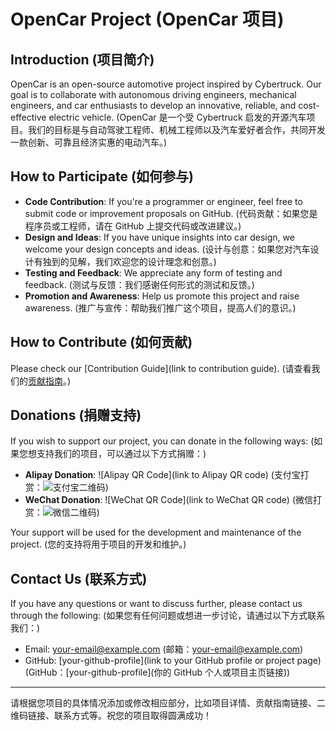 # OpenCar Project (OpenCar 项目)

## Introduction (项目简介)
OpenCar is an open-source automotive project inspired by Cybertruck. Our goal is to collaborate with autonomous driving engineers, mechanical engineers, and car enthusiasts to develop an innovative, reliable, and cost-effective electric vehicle. (OpenCar 是一个受 Cybertruck 启发的开源汽车项目。我们的目标是与自动驾驶工程师、机械工程师以及汽车爱好者合作，共同开发一款创新、可靠且经济实惠的电动汽车。)

## How to Participate (如何参与)
- **Code Contribution**: If you're a programmer or engineer, feel free to submit code or improvement proposals on GitHub. (代码贡献：如果您是程序员或工程师，请在 GitHub 上提交代码或改进建议。)
- **Design and Ideas**: If you have unique insights into car design, we welcome your design concepts and ideas. (设计与创意：如果您对汽车设计有独到的见解，我们欢迎您的设计理念和创意。)
- **Testing and Feedback**: We appreciate any form of testing and feedback. (测试与反馈：我们感谢任何形式的测试和反馈。)
- **Promotion and Awareness**: Help us promote this project and raise awareness. (推广与宣传：帮助我们推广这个项目，提高人们的意识。)

## How to Contribute (如何贡献)
Please check our [Contribution Guide](link to contribution guide). (请查看我们的[贡献指南](贡献指南的链接)。)

## Donations (捐赠支持)
If you wish to support our project, you can donate in the following ways: (如果您想支持我们的项目，可以通过以下方式捐赠：)
- **Alipay Donation**: ![Alipay QR Code](link to Alipay QR code) (支付宝打赏：![支付宝二维码](支付宝二维码的链接))
- **WeChat Donation**: ![WeChat QR Code](link to WeChat QR code) (微信打赏：![微信二维码](微信二维码的链接))

Your support will be used for the development and maintenance of the project. (您的支持将用于项目的开发和维护。)

## Contact Us (联系方式)
If you have any questions or want to discuss further, please contact us through the following: (如果您有任何问题或想进一步讨论，请通过以下方式联系我们：)
- Email: [your-email@example.com](mailto:your-email@example.com) (邮箱：[your-email@example.com](mailto:your-email@example.com))
- GitHub: [your-github-profile](link to your GitHub profile or project page) (GitHub：[your-github-profile](你的 GitHub 个人或项目主页链接))

---

请根据您项目的具体情况添加或修改相应部分，比如项目详情、贡献指南链接、二维码链接、联系方式等。祝您的项目取得圆满成功！
